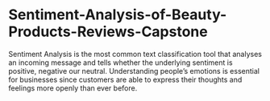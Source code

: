# Sentiment-Analysis-of-Beauty-Products-Reviews-Capstone
Sentiment Analysis is the most common text classification tool that analyses an incoming message and tells whether the underlying sentiment is positive, negative our neutral. Understanding people’s emotions is essential for businesses since customers are able to express their thoughts and feelings more openly than ever before.
